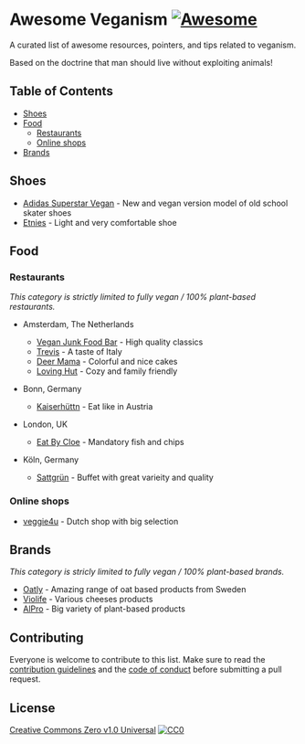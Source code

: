 # Awesome Veganism [![Awesome](https://cdn.rawgit.com/sindresorhus/awesome/d7305f38d29fed78fa85652e3a63e154dd8e8829/media/badge.svg)](https://github.com/sindresorhus/awesome)

A curated list of awesome resources, pointers, and tips related to veganism.

Based on the doctrine that man should live without exploiting animals!

## Table of Contents

 - [Shoes](#shoes)
 - [Food](#food)
   - [Restaurants](#restaurants)
   - [Online shops](#online-shops)
 - [Brands](#brands)


## Shoes

 - [Adidas Superstar Vegan](https://www.adidas.com/us/superstar-vegan-shoes/FW2295.html) - New and vegan version model of old school skater shoes
 - [Etnies](https://www.etnies.com/us/collections/vegan/) - Light and very comfortable shoe

## Food

### Restaurants

*This category is strictly limited to fully vegan / 100% plant-based restaurants.*

 - Amsterdam, The Netherlands
   - [Vegan Junk Food Bar](https://www.veganjunkfoodbar.com/) - High quality classics
   - [Trevis](https://www.trevisamsterdam.nl/) - A taste of Italy
   - [Deer Mama](https://deermama.nl/) - Colorful and nice cakes
   - [Loving Hut](https://www.facebook.com/lovinghutamsterdam) - Cozy and family friendly

 - Bonn, Germany
   - [Kaiserhüttn](https://kaiserhuettn.com/) - Eat like in Austria

 - London, UK
   - [Eat By Cloe](https://eatbychloe.com/) - Mandatory fish and chips

 - Köln, Germany
   - [Sattgrün](https://www.sattgruen.com/) - Buffet with great varieity and quality

### Online shops

 - [veggie4u](https://webshop.veggie4u.nl/) - Dutch shop with big selection

## Brands

*This category is stricly limited to fully vegan / 100% plant-based brands.*

 - [Oatly](https://www.oatly.com/int/) - Amazing range of oat based products from Sweden
 - [Violife](https://violifefoods.com/) - Various cheeses products
 - [AlPro](https://www.alpro.com/nl/) - Big variety of plant-based products

## Contributing

Everyone is welcome to contribute to this list. Make sure to read the [contribution guidelines](CONTRIBUTING.md) and the [code of conduct](CODE_OF_CONDUCT.md) before submitting a pull request.

## License

[Creative Commons Zero v1.0 Universal](LICENSE.md) [![CC0](http://mirrors.creativecommons.org/presskit/buttons/88x31/svg/cc-zero.svg)](https://creativecommons.org/publicdomain/zero/1.0/)
